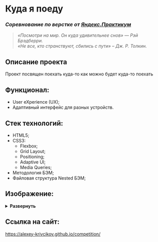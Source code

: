 # Куда я поеду
### *Соревнование по верстке от [Яндекс.Практикум](https://practicum.yandex.ru/web/)*

  > *«Посмотри на мир. Он куда удивительнее cнов» — Рэй Брэдберри.*<br/>
  > *«Не все, кто странствуют, сбились с пути» – Дж. Р. Толкин.*

## Описание проекта
Проект посвящен поехать куда-то как можно будет куда-то поехать

## Функционал:
- User eXperience (UX);
- Адаптивный интерфейс для разных устройств.

## Стек технологий:
- HTML5;
- CSS3:
  - Flexbox;
  - Grid Layout;
  - Positioning;
  - Adaptive UI;
  - Media Queries;
- Методология БЭМ;
- Файловая структура Nested БЭМ;

## Изображение:
<details><summary><b>Развернуть</b></summary>

[![kuda-ya-poedu-29-5-20.png](https://i.postimg.cc/9F66vV2S/kuda-ya-poedu-29-5-20.png)](https://postimg.cc/8jbX62jB)

</details>

## Ссылка на сайт:
https://alexey-krivcikov.github.io/competition/
